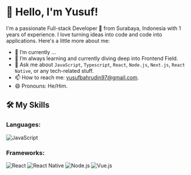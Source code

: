 # 👋 Hello, I'm Yusuf!

I'm a passionate Full-stack Developer 🚀 from Surabaya, Indonesia with 1 years of experience. I love turning ideas into code and code into applications. Here's a little more about me:

- 🔭 I’m currently ...
- 🌱 I’m always learning and currently diving deep into Frontend Field.
- 💬 Ask me about `JavaScript`, `Typescript`, `React`, `Node.js`, `Next.js`, `React Native`, or any tech-related stuff.
- 📫 How to reach me: [yusufbahrudin97@gmail.com](mailto:yusufbahrudin97@gmail.com).
- 😄 Pronouns: He/Him.

## 🛠️ My Skills

### Languages:

![JavaScript](https://img.shields.io/badge/-JavaScript-black?style=flat-square&logo=javascript)


### Frameworks:

![React](https://img.shields.io/badge/-React-black?style=flat-square&logo=react)
![React Native](https://img.shields.io/badge/-React_Native-black?style=flat-square&logo=react)
![Node.js](https://img.shields.io/badge/-Node.js-black?style=flat-square&logo=node.js)
![Vue.js](https://img.shields.io/badge/-Vue.js-black?style=flat-square&logo=vue.js)
